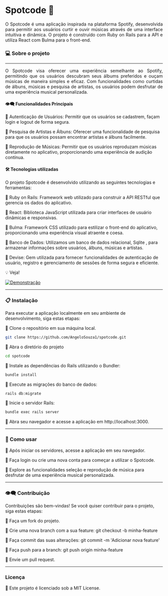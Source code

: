 # Spotcode 🎵

<div align="justify">
O Spotcode é uma aplicação inspirada na plataforma Spotify, desenvolvida para permitir aos usuários curtir e  ouvir músicas através de uma interface intuitiva e dinâmica. O projeto é construído com Ruby on Rails para a API e utiliza React com Bulma para o front-end.
</div>

### 💻 Sobre o projeto
---

<div align="justify">
O Spotcode visa oferecer uma experiência semelhante ao Spotify, permitindo que os usuários descubram seus álbums preferidos e  ouçam músicas de maneira simples e eficaz. Com funcionalidades como curtidas de álbuns,  músicas e pesquisa de artistas, os usuários podem desfrutar de uma experiência musical personalizada.
</div>

#### 👁️‍🗨️ Funcionalidades Principais
🔹 Autenticação de Usuários: Permitir que os usuários se cadastrem, façam login e logout de forma segura.

🔹 Pesquisa de Artistas e Álbuns: Oferecer uma funcionalidade de pesquisa para que os usuários possam encontrar artistas e álbuns facilmente.

🔹 Reprodução de Músicas: Permitir que os usuários reproduzam músicas diretamente no aplicativo, proporcionando uma experiência de audição contínua.

#### 🛠 Tecnologias utilizadas

O projeto Spotcode é desenvolvido utilizando as seguintes tecnologias e ferramentas:

🔹 Ruby on Rails: Framework web utilizado para construir a API RESTful que gerencia os dados do aplicativo.

🔹 React: Biblioteca JavaScript utilizada para criar interfaces de usuário dinâmicas e responsivas.

🔹 Bulma: Framework CSS utilizado para estilizar o front-end do aplicativo, proporcionando uma experiência visual atraente e coesa.

🔹 Banco de Dados: Utilizamos um banco de dados relacional, Sqlite , para armazenar informações sobre usuários, álbuns, músicas e artistas.

🔹 Devise: Gem utilizada para fornecer funcionalidades de autenticação de usuário, registro e gerenciamento de sessões de forma segura e eficiente.

💡 Veja!

<a href="https://vimeo.com/938390330/67b8461b8e?share=copy" target="_blank">
  <img src="https://img.shields.io/badge/Assista_ao_Vídeo_de_Demonstração-DarkGreen" alt="Demonstração">
</a>


---

### 📋 Instalação
Para executar a aplicação localmente em seu ambiente de desenvolvimento, siga estas etapas:

🔹 Clone o repositório em sua máquina local.

  ```bash
git clone https://github.com/AngeloSouza1/spotcode.git
```
🔹 Abra o diretório do projeto

```bash
cd spotcode
```
🔹 Instale as dependências do Rails utilizando o Bundler:

```bash  
bundle install
```

🔹 Execute as migrações do banco de dados:

```bash
rails db:migrate
```
🔹 Inicie o servidor Rails:
 
```bash
bundle exec rails server
```

🔹 Abra seu navegador e acesse a aplicação em http://localhost:3000.

---

### 🚀 Como usar
🔹 Após iniciar os servidores, acesse a aplicação em seu navegador.

🔹 Faça login ou crie uma nova conta para começar a utilizar o Spotcode.

🔹 Explore as funcionalidades seleção e  reprodução de música para desfrutar de uma experiência musical personalizada.

---

### 👁️‍🗨️ Contribuição
Contribuições são bem-vindas! Se você quiser contribuir para o projeto, siga estas etapas:

🔹 Faça um fork do projeto.

🔹 Crie uma nova branch com a sua feature: git checkout -b minha-feature

🔹 Faça commit das suas alterações: git commit -m 'Adicionar nova feature'

🔹 Faça push para a branch: git push origin minha-feature

🔹 Envie um pull request.

---

### Licença
🔹 Este projeto é licenciado sob a MIT License.

